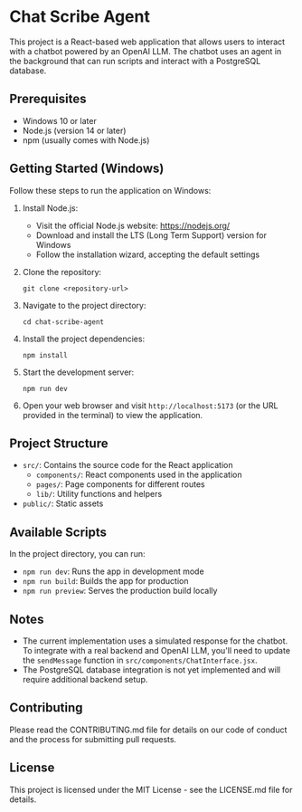 # Chat Scribe Agent

This project is a React-based web application that allows users to interact with a chatbot powered by an OpenAI LLM. The chatbot uses an agent in the background that can run scripts and interact with a PostgreSQL database.

## Prerequisites

- Windows 10 or later
- Node.js (version 14 or later)
- npm (usually comes with Node.js)

## Getting Started (Windows)

Follow these steps to run the application on Windows:

1. Install Node.js:
   - Visit the official Node.js website: https://nodejs.org/
   - Download and install the LTS (Long Term Support) version for Windows
   - Follow the installation wizard, accepting the default settings

2. Clone the repository:
   ```
   git clone <repository-url>
   ```

3. Navigate to the project directory:
   ```
   cd chat-scribe-agent
   ```

4. Install the project dependencies:
   ```
   npm install
   ```

5. Start the development server:
   ```
   npm run dev
   ```

6. Open your web browser and visit `http://localhost:5173` (or the URL provided in the terminal) to view the application.

## Project Structure

- `src/`: Contains the source code for the React application
  - `components/`: React components used in the application
  - `pages/`: Page components for different routes
  - `lib/`: Utility functions and helpers
- `public/`: Static assets

## Available Scripts

In the project directory, you can run:

- `npm run dev`: Runs the app in development mode
- `npm run build`: Builds the app for production
- `npm run preview`: Serves the production build locally

## Notes

- The current implementation uses a simulated response for the chatbot. To integrate with a real backend and OpenAI LLM, you'll need to update the `sendMessage` function in `src/components/ChatInterface.jsx`.
- The PostgreSQL database integration is not yet implemented and will require additional backend setup.

## Contributing

Please read the CONTRIBUTING.md file for details on our code of conduct and the process for submitting pull requests.

## License

This project is licensed under the MIT License - see the LICENSE.md file for details.
